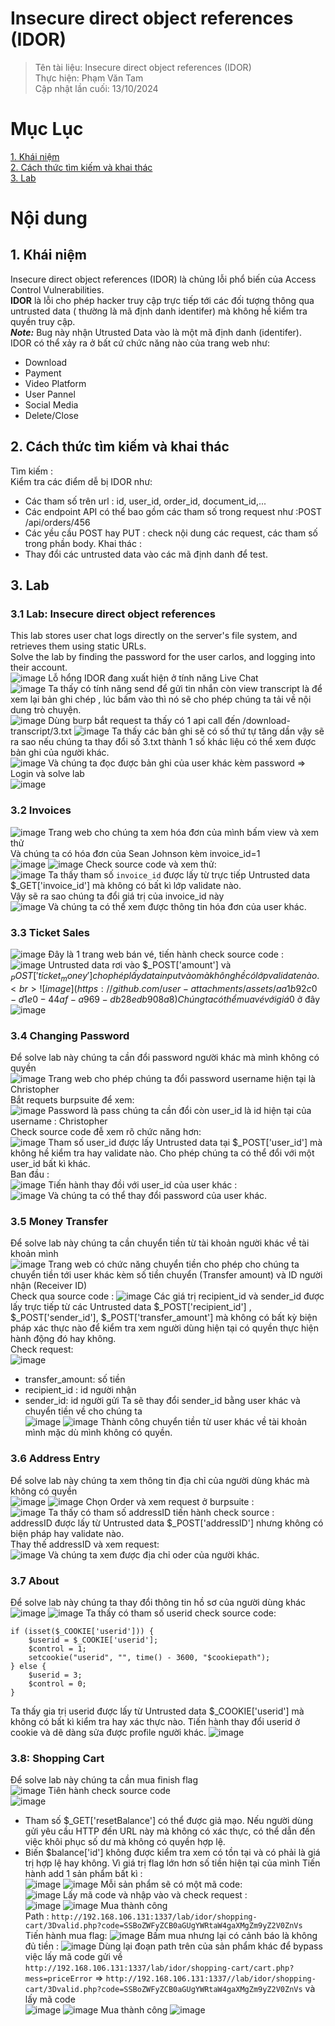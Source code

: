 # Insecure direct object references (IDOR)
>Tên tài liệu: Insecure direct object references (IDOR)<br>
Thực hiện: Phạm Văn Tam <br>
Cập nhật lần cuối: 13/10/2024
>
# Mục Lục
[1. Khái niệm ](#p1) <br>
[2. Cách thức tìm kiếm và khai thác](#p2) <br>
[3. Lab](#p3) <br>
# Nội dung
<a id="p1"></a>
## 1. Khái niệm
Insecure direct object references (IDOR) là chủng lỗi phổ biến của Access Control Vulnerabilities. <br>
**IDOR** là lỗi cho phép hacker truy cập trực tiếp tới các đối tượng thông qua untrusted data ( thường là mã định danh identifer) mà không hề kiểm tra quyền truy cập. <br>
***Note:***  Bug này nhận Utrusted Data vào là một mã định danh (identifer). <br>
IDOR có thể xảy ra ở bất cứ chức năng nào của trang web như: <br>
- Download
- Payment
- Video Platform
- User Pannel
- Social Media
- Delete/Close
<a id="p2"></a>
## 2. Cách thức tìm kiếm và khai thác
Tìm kiếm : <br>
Kiểm tra các điểm dễ bị IDOR như: <br>
- Các tham số trên url : id, user_id, order_id, document_id,...
- Các endpoint API có thể bao gồm các tham số trong request như :POST /api/orders/456
- Các yều cầu POST hay PUT : check nội dung các request, các tham số trong phần body.
Khai thác : <br>
- Thay đổi các untrusted data vào các mã định danh để test.
<a id="p3"></a>
## 3. Lab
### 3.1 Lab: Insecure direct object references
This lab stores user chat logs directly on the server's file system, and retrieves them using static URLs. <br>
Solve the lab by finding the password for the user carlos, and logging into their account. <br>
![image](https://github.com/user-attachments/assets/ffd65b78-0dc0-4564-a5b6-b7dbdf088c43)
Lỗ hổng IDOR đang xuất hiện ở tính năng Live Chat <br>
![image](https://github.com/user-attachments/assets/dc605e49-d0b3-4288-98c0-7e53af62c019)
Ta thấy có tính năng send để gửi tin nhắn còn view transcript là để xem lại bản ghi chép , lúc bấm vào thì nó sẽ cho phép chúng ta tải về nội dung trò chuyện. <br>
![image](https://github.com/user-attachments/assets/9fee6fb9-8bb8-4413-b82f-0c310320fded)
Dùng burp bắt request ta thấy có 1 api call đến /download-transcript/3.txt
![image](https://github.com/user-attachments/assets/ba7efa88-1e6f-42d0-b985-dac557bd7770)
Ta thấy các bản ghi sẽ có số thứ tự tăng dần vậy sẽ ra sao nếu chúng ta thay đổi số 3.txt thành 1 số khác liệu có thể xem được bản ghi của người khác. <br>
![image](https://github.com/user-attachments/assets/07850dbb-02dd-419f-a36f-4f2b87a9fecf)
Và chúng ta đọc được bản ghi của user khác kèm password => Login và solve lab <br>
![image](https://github.com/user-attachments/assets/86e6a48f-9b1c-4684-ac93-710a07dcf601)
### 3.2 Invoices
![image](https://github.com/user-attachments/assets/1a85f8b6-43d3-42dc-9a4b-d23f0d008c83)
Trang web cho chúng ta xem hóa đơn của mình bấm view và xem thử <br>
Và chúng ta có hóa đơn của Sean Johnson kèm invoice_id=1 <br>
![image](https://github.com/user-attachments/assets/e2edf197-0e5f-44a1-a78a-f2971a542b13)
![image](https://github.com/user-attachments/assets/909febf8-9ae5-42c7-a415-affecde6ce8f)
Check source code và xem thử: <br>
![image](https://github.com/user-attachments/assets/5da5bde7-49f9-48db-a86d-90f2192f1d93)
Ta thấy tham số `invoice_id` được lấy từ trực tiếp Untrusted data $_GET['invoice_id'] mà không có bất kì lớp validate nào. <br>
Vậy sẽ ra sao chúng ta đổi giá trị của invoice_id này <br>
![image](https://github.com/user-attachments/assets/592bbd9a-8023-40a0-9b75-fd0bdf704b05)
Và chúng ta có thể xem được thông tin hóa đơn của user khác.
### 3.3 Ticket Sales
![image](https://github.com/user-attachments/assets/a6d464e5-a702-40a9-9891-7ea9aac95b17)
Đây là 1 trang web bán vé, tiến hành check source code : <br>
![image](https://github.com/user-attachments/assets/62abb35d-2d2c-4a49-983a-e3e80a09e315)
Untrusted data rơi vào $_POST['amount'] và $_POST['ticket_money'] cho phép lấy data input vào mà không hề có lớp validate nào. <br>
![image](https://github.com/user-attachments/assets/aa1b92c0-d1e0-44af-a969-db28edb908a8)
Chúng ta có thể mua vé với giá 0$ ở đây <br>
![image](https://github.com/user-attachments/assets/0af7a159-7475-45de-ab91-53a1cf202eed)
### 3.4 Changing Password
Để solve lab này chúng ta cần đổi password người khác mà mình không có quyền <br>
![image](https://github.com/user-attachments/assets/e0eaefe0-754f-4cdc-8ee1-9e66802aa80a)
Trang web cho phép chúng ta đổi password username hiện tại là Christopher <br>
Bắt requets burpsuite để xem: <br>
![image](https://github.com/user-attachments/assets/9c0ce7cd-d201-47e4-ab26-4d9501a6dbcf)
Password là pass chúng ta cần đổi còn user_id là id hiện tại của username : Christopher <br>
Check source code đễ xem rõ chức năng hơn: <br>
![image](https://github.com/user-attachments/assets/1ef4905b-9774-4af5-845c-60cd3c9cf0df)
Tham số user_id được lấy Untrusted data tại $_POST['user_id']  mà không hề kiểm tra hay validate nào. Cho phép chúng ta có thể đổi  với một user_id bất kì khác. <br>
Ban đầu : <br>
![image](https://github.com/user-attachments/assets/3a3dc308-f17e-4c14-96a1-ca698ebb2174)
Tiến hành thay đồi với user_id của user khác : <br>
![image](https://github.com/user-attachments/assets/72a87739-3f76-4b7a-b189-0754bb82ea84)
Và chúng ta có thể thay đổi password của user khác.
### 3.5 Money Transfer
Để solve lab này chúng ta cần chuyển tiền từ tài khoản người khác về tài khoản mình <br>
![image](https://github.com/user-attachments/assets/3a40fdca-1101-4f90-84e9-1722e89c82b7)
Trang web có chức năng chuyển tiền cho phép cho chúng ta chuyển tiền tới user khác kèm số tiền chuyển (Transfer amount) và ID người nhận (Receiver ID) <br>
Check qua source code :
![image](https://github.com/user-attachments/assets/88e036a8-b521-4577-b2b0-14097003f9de)
Các giá trị recipient_id và sender_id được lấy trực tiếp từ các Untrusted data $_POST['recipient_id'] , $_POST['sender_id'], $_POST['transfer_amount']  mà không có bất kỳ biện pháp xác thực nào để kiểm tra xem người dùng hiện tại có quyền thực hiện hành động đó hay không. <br>
Check request: <br>
![image](https://github.com/user-attachments/assets/1f6201ce-c68e-46b9-bcce-e893b07a5eca)
- transfer_amount: số tiền
- recipient_id : id người nhận
- sender_id: id người gửi
Ta sẽ thay đổi sender_id bằng user khác và chuyển tiền về cho chúng ta <br>
![image](https://github.com/user-attachments/assets/9417cb54-09fa-44b7-ab73-043077bd0e58)
![image](https://github.com/user-attachments/assets/fbae3d7d-c0ec-4f6d-b2e4-e6cf5667b2d9)
Thành công chuyển tiền từ user khác về tài khoản mình mặc dù mình không có quyền.
### 3.6 Address Entry
Để solve lab này chúng ta  xem thông tin địa chỉ của người dùng khác mà không có quyền  <br>
![image](https://github.com/user-attachments/assets/6dff59b1-2706-46c6-ae2c-9456009e09f8)
![image](https://github.com/user-attachments/assets/7f05c497-31ba-4e73-a5aa-5ce7b2ec1bd1)
Chọn Order và xem request ở burpsuite : <br>
![image](https://github.com/user-attachments/assets/44445193-ed90-4762-8c69-0f18f5d21e90)
Ta thấy có tham số addressID tiến hành check source : <br>
addressID được lấy từ Untrusted data $_POST['addressID'] nhưng không có biện pháp hay validate nào. <br>
Thay thế addressID và xem request: <br>
![image](https://github.com/user-attachments/assets/0029018d-7506-4bc4-a9f9-7f26fc972260)
Và chúng ta xem được địa chỉ oder của người khác.
### 3.7 About
Để solve lab này chúng ta thay đổi thông tin hồ sơ của người dùng khác  <br>
![image](https://github.com/user-attachments/assets/b6f2eaa5-9925-4b21-90ba-c1d2028d6d88)
![image](https://github.com/user-attachments/assets/056ee4ac-ece4-4ca5-b402-067057d5ed16)
Ta thấy có tham số userid check source code:
```
if (isset($_COOKIE['userid'])) {
    $userid = $_COOKIE['userid'];
    $control = 1;
    setcookie("userid", "", time() - 3600, "$cookiepath");
} else {
    $userid = 3;
    $control = 0;
}
```
Ta thấy gia trị userid được lấy từ Untrusted data $_COOKIE['userid'] mà không có bất kì kiểm tra hay xác thực nào.
Tiến hành thay đổi userid ở cookie và dẽ dàng sửa được profile người khác.
![image](https://github.com/user-attachments/assets/5b966624-da67-4e06-b204-f672be1583e6)
### 3.8: Shopping Cart
Để solve lab này chúng ta cần mua finish flag  <br>
![image](https://github.com/user-attachments/assets/c2dc14de-6e75-4beb-aca0-a394f33bb012)
Tiên hành check source code <br>
![image](https://github.com/user-attachments/assets/d9a69eb9-bcba-4f7b-89de-2391c697c910)
- Tham số $_GET['resetBalance'] có thể được giả mạo. Nếu người dùng gửi yêu cầu HTTP đến URL này mà không có xác thực, có thể dẫn đến việc khôi phục số dư mà không có quyền hợp lệ.
- Biến $balance['id'] không được kiểm tra xem có tồn tại và có phải là giá trị hợp lệ hay không.
Vì giá trị flag lớn hơn số tiền hiện tại của mình
Tiến hành add 1 sản phẩm bất kì : <br>
![image](https://github.com/user-attachments/assets/6f033fbf-5a20-4447-b75c-a216d0f867a3)
![image](https://github.com/user-attachments/assets/1d9682fd-abc7-4f2e-9e31-75a68e45d8ba)
Mỗi sản phẩm sẽ có một mã code: <br>
![image](https://github.com/user-attachments/assets/40e5110a-006f-4de5-b4a4-f265198b9ea3)
Lấy mã code và nhập vào và check request : <br>
![image](https://github.com/user-attachments/assets/45e1d51d-0aea-4e7e-a61d-a72d85cde9de)
![image](https://github.com/user-attachments/assets/8fc09b6c-e860-4d46-8496-5cd3cb2dcba6)
Mua thành công  <br>
Path : `http://192.168.106.131:1337/lab/idor/shopping-cart/3Dvalid.php?code=SSBoZWFyZCB0aGUgYWRtaW4gaXMgZm9yZ2V0ZnVs` <br>
Tiến hành mua flag:
![image](https://github.com/user-attachments/assets/f6e38b21-d824-4d66-87d9-d85fa9cb5c81)
Bấm mua nhưng lại có cảnh báo là không đủ tiền : 
![image](https://github.com/user-attachments/assets/b218552f-46ae-4d79-bf81-39fc04713f87)
Dùng lại đoạn path trên của sản phẩm khác để bypass việc lấy mã code gửi về <br>
`http://192.168.106.131:1337/lab/idor/shopping-cart/cart.php?mess=priceError` => `http://192.168.106.131:1337//lab/idor/shopping-cart/3Dvalid.php?code=SSBoZWFyZCB0aGUgYWRtaW4gaXMgZm9yZ2V0ZnVs` và lấy mã code <br>
![image](https://github.com/user-attachments/assets/dd4f482b-8188-4e6b-82b6-9c728b48f43b)
![image](https://github.com/user-attachments/assets/f64948d6-60f9-4234-9e6e-a32d302d7379)
Mua thành công 
![image](https://github.com/user-attachments/assets/c107f757-c365-4da2-827b-90cb9f59983c)













 





